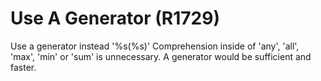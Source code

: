 # Use A Generator (R1729)

Use a generator instead '%s(%s)' Comprehension inside of 'any', 'all',
'max', 'min' or 'sum' is unnecessary. A generator would be sufficient
and faster.
